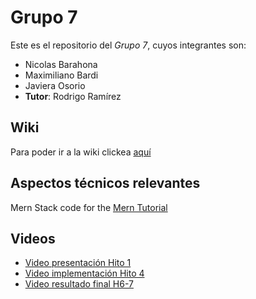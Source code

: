 # Grupo 7
Este es el repositorio del *Grupo 7*, cuyos integrantes son:
* Nicolas Barahona
* Maximiliano Bardi
* Javiera Osorio
* **Tutor**: Rodrigo Ramírez

## Wiki
Para poder ir a la wiki clickea [aquí](https://github.com/Zurickata/INF236-2023-2-GRUPO-7/wiki)

## Aspectos técnicos relevantes
Mern Stack code for the [Mern Tutorial](https://www.mongodb.com/languages/mern-stack-tutorial)

## Videos
* [Video presentación Hito 1](https://www.youtube.com/watch?v=WA3Brmtc2dE&ab_channel=MaxBardi)
* [Video implementación Hito 4](https://www.youtube.com/watch?v=3SZS8kizCXA&ab_channel=MaxBardi)
* [Video resultado final H6-7](https://www.youtube.com/watch?v=3SZS8kizCXA&ab_channel=MaxBardi)
